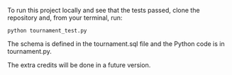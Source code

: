 To run this project locally and see that the tests passed, clone the repository
and, from your terminal, run:

```
python tournament_test.py
```

The schema is defined in the tournament.sql file and the Python code is in
tournament.py.

The extra credits will be done in a future version.
